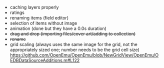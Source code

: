 - caching layers properly
- ratings
- renaming items (field editor)
- selection of items without image
- animation (done but they have a 0.0s duration)
- ~~drag and drop (importing files/cover art/adding to collection)~~
- ~~rename~~
- grid scaling (always uses the same image for the grid, not the appropriately sized one; number needs to be the grid cell size) https://github.com/OpenEmu/OpenEmu/blob/NewGridView/OpenEmu/OEDBDataSourceAdditions.m#L122